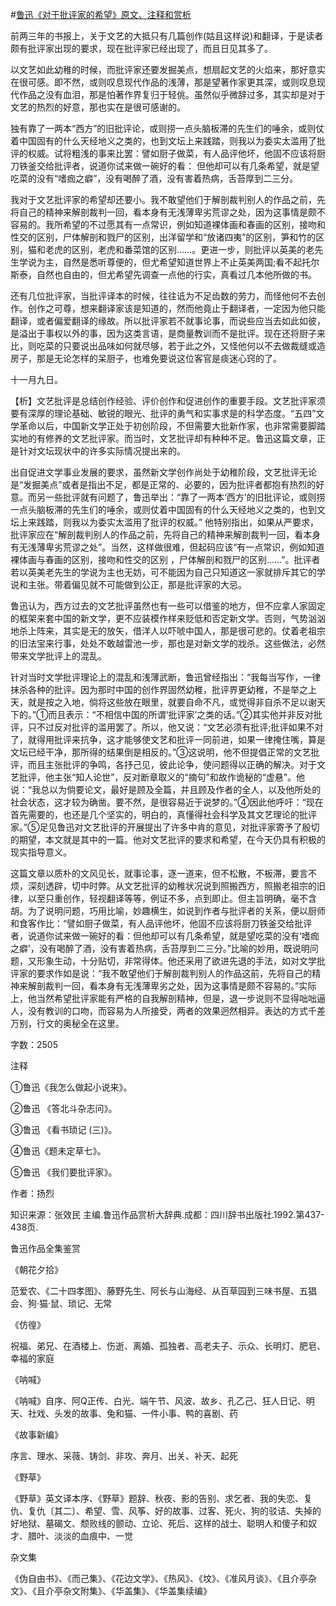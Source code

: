 #[鲁迅《对于批评家的希望》原文、注释和赏析](https://www.vrrw.net/wx/9537.html)

前两三年的书报上，关于文艺的大抵只有几篇创作(姑且这样说)和翻译，于是读者颇有批评家出现的要求，现在批评家已经出现了，而且日见其多了。

以文艺如此幼稚的时候，而批评家还要发掘美点，想扇起文艺的火焰来，那好意实在很可感。即不然，或则叹息现代作品的浅薄，那是望著作家更其深，或则叹息现代作品之没有血泪，那是怕著作界复归于轻佻。虽然似乎微辞过多，其实却是对于文艺的热烈的好意，那也实在是很可感谢的。

独有靠了一两本“西方”的旧批评论，或则捞一点头脑板滞的先生们的唾余，或则仗着中国固有的什么天经地义之类的，也到文坛上来践踏，则我以为委实太滥用了批评的权威。试将粗浅的事来比罢：譬如厨子做菜，有人品评他坏，他固不应该将厨刀铁釜交给批评者，说道你试来做一碗好的看： 但他却可以有几条希望，就是望吃菜的没有“嗜痂之癖”，没有喝醉了酒，没有害着热病，舌苔厚到二三分。

我对于文艺批评家的希望却还要小。我不敢望他们于解剖裁判别人的作品之前，先将自己的精神来解剖裁判一回，看本身有无浅薄卑劣荒谬之处，因为这事情是颇不容易的。我所希望的不过愿其有一点常识，例如知道裸体画和春画的区别，接吻和性交的区别，尸体解剖和戮尸的区别，出洋留学和“放诸四夷”的区别，笋和竹的区别，猫和老虎的区别，老虎和番菜馆的区别……。更进一步，则批评以英美的老先生学说为主，自然是悉听尊便的，但尤希望知道世界上不止英美两国;看不起托尔斯泰，自然也自由的，但尤希望先调查一点他的行实，真看过几本他所做的书。

还有几位批评家，当批评译本的时候，往往诋为不足齿数的劳力，而怪他何不去创作。创作之可尊，想来翻译家该是知道的，然而他竟止于翻译者，一定因为他只能翻译，或者偏爱翻译的缘故。所以批评家若不就事论事，而说些应当去如此如彼，是溢出于事权以外的事，因为这类言语，是商量教训而不是批评。现在还将厨子来比，则吃菜的只要说出品味如何就尽够，若于此之外，又怪他何以不去做裁缝或造房子，那是无论怎样的呆厨子，也难免要说这位客官是痰迷心窍的了。

十一月九日。



【析】文艺批评是总结创作经验、评价创作和促进创作的重要手段。文艺批评家须要有深厚的理论基础、敏锐的眼光、批评的勇气和实事求是的科学态度。“五四”文学革命以后，中国新文学正处于初创阶段，不但需要大批新作家，也非常需要脚踏实地的有修养的文艺批评家。而当时，文艺批评却有种种不足。鲁迅这篇文章，正是针对文坛现状中的许多实际情况提出来的。

出自促进文学事业发展的要求，虽然新文学创作尚处于幼稚阶段，文艺批评无论是“发掘美点”或者是指出不足，都是正常的、必要的，因为批评者都抱有热烈的好意。而另一些批评就有问题了，鲁迅举出：“靠了一两本‘西方’的旧批评论，或则捞一点头脑板滞的先生们的唾余，或则仗着中国固有的什么天经地义之类的，也到文坛上来践踏，则我以为委实太滥用了批评的权威。” 他特别指出，如果从严要求，批评家应在“解剖裁判别人的作品之前，先将自己的精神来解剖裁判一回，看本身有无浅薄卑劣荒谬之处”。当然，这样做很难，但起码应该“有一点常识，例如知道裸体画与春画的区别，接吻和性交的区别 ，尸体解剖和戮尸的区别……”。批评者若以英美老先生的学说为主也无妨，可不能因为自己只知道这一家就排斥其它的学说和主张。带着偏见就不可能做到公正，那是批评家的大忌。

鲁迅认为，西方过去的文艺批评虽然也有一些可以借鉴的地方，但不应拿人家固定的框架来套中国的新文学，更不应装模作样来贬低和否定新文学。否则，气势汹汹地杀上阵来，其实是无的放矢，借洋人以吓唬中国人，那是很可悲的。仗着老祖宗的旧法宝来行事，处处不敢越雷池一步，那也是对新文学的戕杀。这些做法，必然带来文学批评上的混乱。

针对当时文学批评理论上的混乱和浅薄武断，鲁迅曾经指出：“我每当写作，一律抹杀各种的批评。因为那时中国的创作界固然幼稚，批评界更幼稚，不是举之上天，就是按之入地，倘将这些放在眼里，就要自命不凡，或觉得非自杀不足以谢天下的。”①而且表示：“不相信中国的所谓‘批评家’之类的话。”②其实他并非反对批评，只不过反对批评的滥用罢了。所以，他又说：“文艺必须有批评;批评如果不对了，就得用批评来抗争，这才能够使文艺和批评一同前进，如果一律掩住嘴，算是文坛已经干净，那所得的结果倒是相反的。”③这说明，他不但提倡正常的文艺批评，而且主张批评的争鸣，各抒己见，彼此论争，使问题得以正确的解决。对于文艺批评，他主张“知人论世”，反对断章取义的“摘句”和故作诡秘的“虚悬”。他说：“我总以为倘要论文，最好是顾及全篇，并且顾及作者的全人，以及他所处的社会状态，这才较为确凿。要不然，是很容易近于说梦的。”④因此他呼吁：“现在首先需要的，也还是几个坚实的，明白的，真懂得社会科学及其文艺理论的批评家。”⑤足见鲁迅对文艺批评的开展提出了许多中肯的意见，对批评家寄予了殷切的期望，本文就是其中的一篇。他对文艺批评的要求和希望，在今天仍具有积极的现实指导意义。

这篇文章以质朴的文风见长，就事论事，逐一道来，但不松散，不板滞，要言不烦，深刻透辟，切中时弊。从文艺批评的幼稚状况说到照搬西方，照搬老祖宗的旧律，以至只重创作，轻视翻译等等，例证不多，点到即止。但主旨明确，毫不含胡。为了说明问题，巧用比喻，妙趣横生，如说到作者与批评者的关系，便以厨师和食客作比：“譬如厨子做菜，有人品评他坏，他固不应该将厨刀铁釜交给批评者，说道你试来做一碗好的看：但他却可以有几条希望，就是望吃菜的没有‘嗜痂之癖’，没有喝醉了酒，没有害着热病，舌苔厚到二三分。”比喻的妙用，既说明问题，又形象生动，十分贴切，非常得体。他还采用了欲进先退的手法，如对文学批评家的要求作如是说：“我不敢望他们于解剖裁判别人的作品这前，先将自己的精神来解剖裁判一回，看本身有无浅薄卑劣之处，因为这事情是颇不容易的。”实际上，他当然希望批评家能有严格的自我解剖精神，但是，退一步说则不显得咄咄逼人，没有教训的口吻，而容易为人所接受，两者的效果迥然相异。表达的方式千差万别，行文的奥秘全在这里。

字数：2505

注释

①鲁迅《我怎么做起小说来》。

②鲁迅 《答北斗杂志问》。

③鲁迅 《看书琐记 (三)》。

④鲁迅《题未定草七》。

⑤鲁迅 《我们要批评家》。

作者：扬烈

知识来源：张效民 主编.鲁迅作品赏析大辞典.成都：四川辞书出版社.1992.第437-438页.

鲁迅作品全集鉴赏

《朝花夕拾》

范爱农、《二十四孝图》、藤野先生、阿长与山海经、从百草园到三味书屋、五猖会、狗·猫·鼠、琐记、无常

《仿徨》

祝福、弟兄、在酒楼上、伤逝、离婚、孤独者、高老夫子、示众、长明灯、肥皂、幸福的家庭

《呐喊》

《呐喊》自序、阿Q正传、白光、端午节、风波、故乡、孔乙己、狂人日记、明天、社戏、头发的故事、兔和猫、一件小事、鸭的喜剧、药

《故事新编》

序言、理水、采薇、铸剑、非攻、奔月、出关、补天、起死

《野草》

《野草》英文译本序、《野草》题辞、秋夜、影的告别、求乞者、我的失恋、复仇、复仇〔其二〕、希望、雪、风筝、好的故事、过客、死火、狗的驳诘、失掉的好地狱、墓碣文、颓败线的颤动、立论、死后、这样的战士、聪明人和傻子和奴才、腊叶、淡淡的血痕中、一觉

杂文集

《伪自由书》、《而己集》、《花边文学》、《热风》、《坟》、《准风月谈》、《且介亭杂文》、《且介亭杂文附集》、《华盖集》、《华盖集续编》

